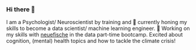 ### Hi there 👋

I am a Psychologist/ Neuroscientist by training and 🌱 currently honing my skills to become a data scientist/ machine learning engineer.
🔭 Working on my skills with [neuefische](https://www.neuefische.de/) in the data part-time bootcamp.
Excited about cognition, (mental) health topics and how to tackle the climate crisis!
<!--
**pcfisch/pcfisch** is a ✨ _special_ ✨ repository because its `README.md` (this file) appears on your GitHub profile.

Here are some ideas to get you started:

- 🔭 I’m currently working on ...
- 🌱 I’m currently learning ...
- 👯 I’m looking to collaborate on ...
- 🤔 I’m looking for help with ...
- 💬 Ask me about ...
- 📫 How to reach me: ...
- 😄 Pronouns: ...
- ⚡ Fun fact: ...
-->
